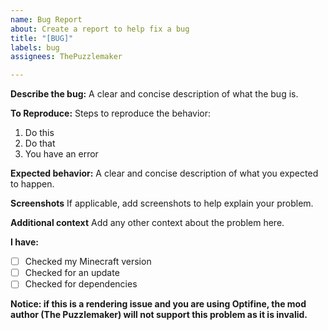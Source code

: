 ```yaml
---
name: Bug Report
about: Create a report to help fix a bug
title: "[BUG]"
labels: bug
assignees: ThePuzzlemaker

---
```


**Describe the bug:**
A clear and concise description of what the bug is.

**To Reproduce:**
Steps to reproduce the behavior:
1. Do this
2. Do that
3. You have an error

**Expected behavior:**
A clear and concise description of what you expected to happen.

**Screenshots**
If applicable, add screenshots to help explain your problem.

**Additional context**
Add any other context about the problem here.

**I have:**
- [ ] Checked my Minecraft version
- [ ] Checked for an update
- [ ] Checked for dependencies

**Notice: if this is a rendering issue and you are using Optifine, the mod author (The Puzzlemaker) will __not__ support this problem as it is invalid.**
